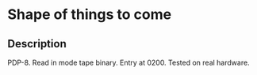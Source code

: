 # Shape of things to come

## Description

PDP-8. Read in mode tape binary. Entry at 0200. Tested on real hardware.

